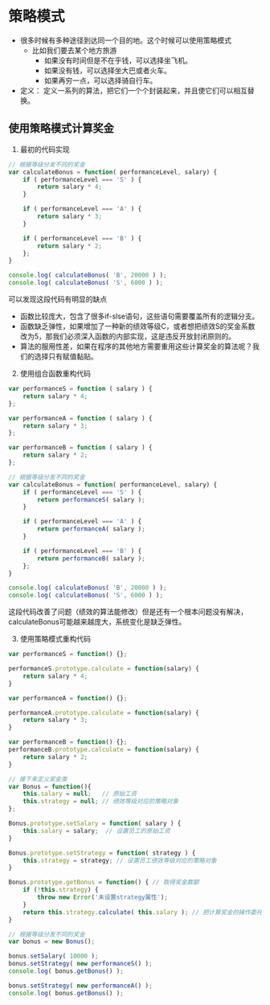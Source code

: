 # 策略模式
- 很多时候有多种途径到达同一个目的地。这个时候可以使用策略模式
    + 比如我们要去某个地方旅游
        * 如果没有时间但是不在乎钱，可以选择坐飞机。
        * 如果没有钱，可以选择坐大巴或者火车。
        * 如果再穷一点，可以选择骑自行车。
- 定义： 定义一系列的算法，把它们一个个封装起来，并且使它们可以相互替换。

## 使用策略模式计算奖金
1. 最初的代码实现
```javaScript
// 根据等级分发不同的奖金
var calculateBonus = function( performanceLevel, salary) {
    if ( performanceLevel === 'S' ) {
        return salary * 4;
    }

    if ( performanceLevel === 'A' ) {
        return salary * 3;
    }

    if ( performanceLevel === 'B' ) {
        return salary * 2;
    };
}

console.log( calculateBonus( 'B', 20000 ) );
console.log( calculateBonus( 'S', 6000 ) );
```

可以发现这段代码有明显的缺点
- 函数比较庞大，包含了很多if-slse语句，这些语句需要覆盖所有的逻辑分支。
- 函数缺乏弹性，如果增加了一种新的绩效等级C，或者想把绩效S的奖金系数改为5，那我们必须深入函数的内部实现，这是违反开放封闭原则的。
- 算法的服用性差，如果在程序的其他地方需要重用这些计算奖金的算法呢？我们的选择只有赋值黏贴。

2. 使用组合函数重构代码
```javaScript
var performanceS = function ( salary ) {
    return salary * 4;
};

var performanceA = function ( salary ) {
    return salary * 3;
};

var performanceB = function ( salary ) {
    return salary * 2;
};

// 根据等级分发不同的奖金
var calculateBonus = function( performanceLevel, salary) {
    if ( performanceLevel === 'S' ) {
        return performanceS( salary );
    }

    if ( performanceLevel === 'A' ) {
        return performanceA( salary );
    }

    if ( performanceLevel === 'B' ) {
        return performanceB( salary );
    };
}

console.log( calculateBonus( 'B', 20000 ) );
console.log( calculateBonus( 'S', 6000 ) );
```

这段代码改善了问题（绩效的算法能修改）但是还有一个根本问题没有解决，calculateBonus可能越来越庞大，系统变化是缺乏弹性。

3. 使用策略模式重构代码
```javaScript
var performanceS = function() {};

performanceS.prototype.calculate = function(salary) {
    return salary * 4;
}

var performanceA = function() {};

performanceA.prototype.calculate = function(salary) {
    return salary * 3;
}

var performanceB = function() {};
performanceB.prototype.calculate = function(salary) {
    return salary * 2;
}

// 接下来定义奖金类
var Bonus = function(){
    this.salary = null;   // 原始工资
    this.strategy = null; // 绩效等级对应的策略对象
};

Bonus.prototype.setSalary = function( salary ) {
    this.salary = salary;  // 设置员工的原始工资
}

Bonus.prototype.setStrategy = function( strategy ) {
    this.strategy = strategy; // 设置员工绩效等级对应的策略对象
}

Bonus.prototype.getBonus = function() { // 取得奖金数额
    if (!this.strategy) {
        throw new Error('未设置strategy属性');
    }
    return this.strategy.calculate( this.salary ); // 把计算奖金的操作委托给对应的策略对象
}

// 根据等级分发不同的奖金
var bonus = new Bonus();

bonus.setSalary( 10000 );
bonus.setStrategy( new performanceS() );
console.log( bonus.getBonus() );

bonus.setStrategy( new performanceA() );
console.log( bonus.getBonus() );
```
